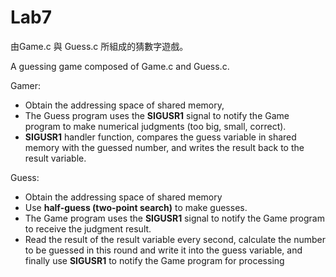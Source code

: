 # Lab7

由Game.c 與 Guess.c 所組成的猜數字遊戲。

A guessing game composed of Game.c and Guess.c.

Gamer:

- Obtain the addressing space of shared memory,
- The Guess program uses the **SIGUSR1** signal to notify the Game program to make numerical judgments (too big, small, correct).
- **SIGUSR1** handler function, compares the guess variable in shared memory with the guessed number, and writes the result back to the result variable.

Guess:

- Obtain the addressing space of shared memory
- Use **half-guess (two-point search)** to make guesses.
- The Game program uses the **SIGUSR1** signal to notify the Game program to receive the judgment result.
- Read the result of the result variable every second, calculate the number to be guessed in this round and write it into the guess variable, and finally use **SIGUSR1** to notify the Game program for processing